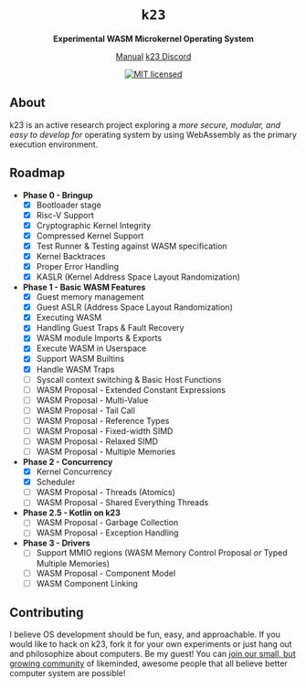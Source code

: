 <div align="center">
  <h1>
    <code>k23</code>
  </h1>
  <p>
    <strong>Experimental WASM Microkernel Operating System</strong>
  </p>
  <p>
  <a href="https://jonaskruckenberg.github.io/k23/">Manual</a>
  <a href="https://discord.gg/KUGGcUS5cW">k23 Discord</a>

[![MIT licensed][mit-badge]][mit-url]

  </p>
</div>

[mit-badge]: https://img.shields.io/badge/license-MIT-blue.svg
[mit-url]: LICENSE

## About

k23 is an active research project exploring a *more secure, modular, and easy to develop for* operating system by using WebAssembly as the primary execution environment.

## Roadmap

- **Phase 0 - Bringup**
   - [x] Bootloader stage
   - [x] Risc-V Support
   - [x] Cryptographic Kernel Integrity
   - [x] Compressed Kernel Support
   - [x] Test Runner & Testing against WASM specification
   - [x] Kernel Backtraces
   - [x] Proper Error Handling
   - [x] KASLR (Kernel Address Space Layout Randomization)
- **Phase 1 - Basic WASM Features**
   - [x] Guest memory management
   - [x] Guest ASLR (Address Space Layout Randomization)
   - [x] Executing WASM
   - [x] Handling Guest Traps & Fault Recovery
   - [x] WASM module Imports & Exports
   - [x] Execute WASM in Userspace
   - [x] Support WASM Builtins
   - [x] Handle WASM Traps
   - [ ] Syscall context switching & Basic Host Functions 
   - [ ] WASM Proposal - Extended Constant Expressions
   - [ ] WASM Proposal - Multi-Value
   - [ ] WASM Proposal - Tail Call
   - [ ] WASM Proposal - Reference Types
   - [ ] WASM Proposal - Fixed-width SIMD
   - [ ] WASM Proposal - Relaxed SIMD
   - [ ] WASM Proposal - Multiple Memories
- **Phase 2 - Concurrency**
   - [x] Kernel Concurrency
   - [x] Scheduler
   - [ ] WASM Proposal - Threads (Atomics)
   - [ ] WASM Proposal - Shared Everything Threads
- **Phase 2.5 - Kotlin on k23**
   - [ ] WASM Proposal - Garbage Collection
   - [ ] WASM Proposal - Exception Handling
- **Phase 3 - Drivers**
   - [ ] Support MMIO regions (WASM Memory Control Proposal *or* Typed Multiple Memories)
   - [ ] WASM Proposal - Component Model
   - [ ] WASM Component Linking

## Contributing

I believe OS development should be fun, easy, and approachable. If you would like to hack on k23, fork it for your own experiments or just hang out and philosophize about computers. Be my guest! You can [join our small, but growing community][discord-url] of likeminded, awesome people that all believe better computer system are possible!

[discord-url]: https://discord.gg/KUGGcUS5cW
